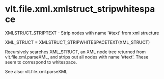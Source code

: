 # vlt.file.xml.xmlstruct_stripwhitespace

  XMLSTRUCT_STRIPTEXT - Strip nodes with name '#text' from xml structure
 
   XML_STRUCT = XMLSTRUCT_STRIPWHITESPACETEXT(XML_STRUCT)
 
   Recursively searches XML_STRUCT, an XML node tree returned from
   vlt.file.xml.parseXML, and strips out all nodes with name '#text'. These seem to 
   correspond to whitespace.
 
   See also: vlt.file.xml.parseXML
